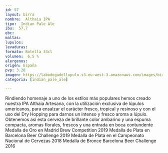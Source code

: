 ```yaml
---
id: 57
layout: birra
nombre:  Althaia IPA
tipo:  Indian Pale Ale
ibu:  57,7
ebc:
maltas: 
lupulos: 
levaduras: 
formato: Botella 33cl
volumen:  6,5 %
alergenos: 
origen: España
pvp: 3.20
imagen: https://labodegadellupulo.s3.eu-west-3.amazonaws.com/images/birras/althaiaipa.jpg
categoria: [indian_pale_ale]

---
```

Rindiendo homenaje a uno de los estilos más populares hemos creado nuestra IPA Althaia Artesana, con la utilización exclusiva de lúpulos americanos, para ensalzar el carácter fresco, tropical y resinoso y con el uso del Dry Hopping para darnos un intenso y fresco aroma a lúpulo. Obtenemos así esta cerveza de brillante color ambarino y una espuma compacta, aromas florales, frescos y una entrada en boca contundente
Medalla de Oro en Madrid Brew Competition 2019
 Medalla de Plata en Barcelona Beer Challenge 2019
 Medalla de Plata en el Campeonato Nacional de Cervezas 2018
 Medalla de Bronce Barcelona Beer Challenge 2016


















